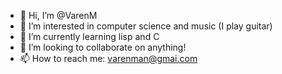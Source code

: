 - 👋 Hi, I’m @VarenM
- 👀 I’m interested in computer science and music (I play guitar)
- 🌱 I’m currently learning lisp and C
- 💞️ I’m looking to collaborate on anything!
- 📫 How to reach me: varenman@gmai.com

<!---
VarenM/VarenM is a ✨ special ✨ repository because its `README.md` (this file) appears on your GitHub profile.
You can click the Preview link to take a look at your changes.
--->
